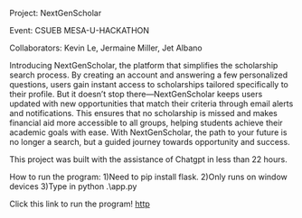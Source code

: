 Project: NextGenScholar

Event: CSUEB MESA-U-HACKATHON

Collaborators: Kevin Le, Jermaine Miller, Jet Albano

Introducing NextGenScholar, the platform that simplifies the scholarship search process. 
By creating an account and answering a few personalized questions, users gain instant access to scholarships tailored specifically to their profile. 
But it doesn’t stop there—NextGenScholar keeps users updated with new opportunities that match their criteria through email alerts and notifications. 
This ensures that no scholarship is missed and makes financial aid more accessible to all groups, helping students achieve their academic goals with ease.
With NextGenScholar, the path to your future is no longer a search, but a guided journey towards opportunity and success.

This project was built with the assistance of Chatgpt in less than 22 hours. 

How to run the program:
1)Need to pip install flask. 
2)Only runs on window devices
3)Type in python .\app.py

Click this link to run the program! [http](http://127.0.0.1:5000)
